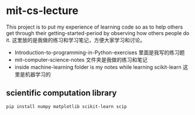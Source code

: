 # mit-cs-lecture

This project is to put my experience of learning code so as to help others get through their
getting-started-period by observing how others people do it.
这里放的是我做的练习和学习笔记，方便大家学习和讨论。

* Introduction-to-programming-in-Python-exercises 里面是我写的练习题
* mit-computer-science-notes 文件夹是我做的练习和笔记
* inside machine-learning folder is my notes while learning scikit-learn 这里是机器学习的

## scientific computation library

```
pip install numpy matplotlib scikit-learn scip
```
